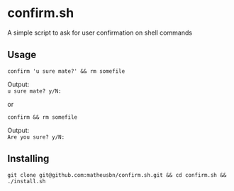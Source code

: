 # confirm.sh
A simple script to ask for user confirmation on shell commands

## Usage
`confirm 'u sure mate?' && rm somefile`  

Output:  
`u sure mate? y/N:`
  
or  

`confirm && rm somefile`  

Output:  
`Are you sure? y/N:`  

## Installing
`git clone git@github.com:matheusbn/confirm.sh.git && cd confirm.sh && ./install.sh`
